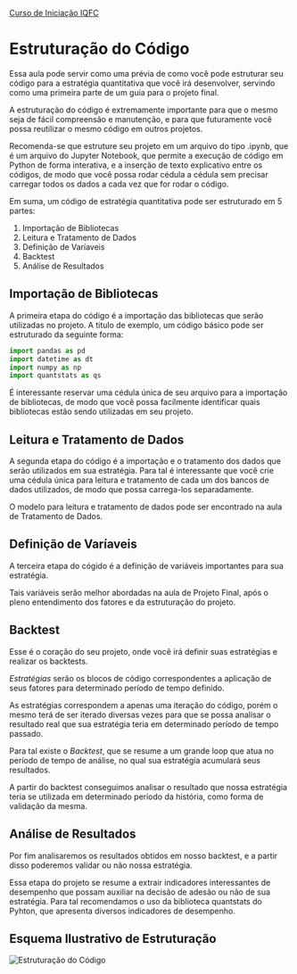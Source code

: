 <a href="/TraineeIQFC/site/home.html">Curso de Iniciação IQFC</a>

Estruturação do Código
======

Essa aula pode servir como uma prévia de como você pode estruturar seu código para a estratégia quantitativa que você irá desenvolver, servindo como uma primeira parte de um guia para o projeto final.

A estruturação do código é extremamente importante para que o mesmo seja de fácil compreensão e manutenção, e para que futuramente você possa reutilizar o mesmo código em outros projetos.

Recomenda-se que estruture seu projeto em um arquivo do tipo .ipynb, que é um arquivo do Jupyter Notebook, que permite a execução de código em Python de forma interativa, e a inserção de texto explicativo entre os códigos, de modo que você possa rodar cédula a cédula sem precisar carregar todos os dados a cada vez que for rodar o código.

Em suma, um código de estratégia quantitativa pode ser estruturado em 5 partes:

1. Importação de Bibliotecas
2. Leitura e Tratamento de Dados
3. Definição de Varíaveis
4. Backtest
5. Análise de Resultados

Importação de Bibliotecas
------

A primeira etapa do código é a importação das bibliotecas que serão utilizadas no projeto. A titulo de exemplo, um código básico pode ser estruturado da seguinte forma:

```python
import pandas as pd
import datetime as dt
import numpy as np
import quantstats as qs
```

É interessante reservar uma cédula única de seu arquivo para a importação de bibliotecas, de modo que você possa facilmente identificar quais bibliotecas estão sendo utilizadas em seu projeto.

Leitura e Tratamento de Dados
------

A segunda etapa do código é a importação e o tratamento dos dados que serão utilizados em sua estratégia. Para tal é interessante que você crie uma cédula única para leitura e tratamento de cada um dos bancos de dados utilizados, de modo que possa carrega-los separadamente.

O modelo para leitura e tratamento de dados pode ser encontrado na aula de Tratamento de Dados.

Definição de Varíaveis
------

A terceira etapa do cógido é a definição de variáveis importantes para sua estratégia.

Tais variáveis serão melhor abordadas na aula de Projeto Final, após o pleno entendimento dos fatores e da estruturação do projeto.

Backtest
------

Esse é o coração do seu projeto, onde você irá definir suas estratégias e realizar os backtests.

*Estratégias* serão os blocos de código correspondentes a aplicação de seus fatores para determinado período de tempo definido.

As estratégias correspondem a apenas uma iteração do código, porém o mesmo terá de ser iterado diversas vezes para que se possa analisar o resultado real que sua estratégia teria em determinado período de tempo passado.

Para tal existe o *Backtest*, que se resume a um grande loop que atua no período de tempo de análise, no qual sua estratégia acumulará seus resultados.

A partir do backtest conseguimos analisar o resultado que nossa estratégia teria se utilizada em determinado período da história, como forma de validação da mesma.

Análise de Resultados
------

Por fim analisaremos os resultados obtidos em nosso backtest, e a partir disso poderemos validar ou não nossa estratégia.

Essa etapa do projeto se resume a extrair indicadores interessantes de desempenho que possam auxiliar na decisão de adesão ou não de sua estratégia. Para tal recomendamos o uso da biblioteca quantstats do Pyhton, que apresenta diversos indicadores de desempenho.

Esquema Ilustrativo de Estruturação
------

![Estruturação do Código](codigo.png)




